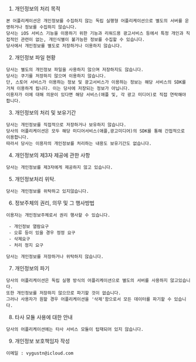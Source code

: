 
1. 개인정보의 처리 목적
```
본 어플리케이션은 개인정보를 수집하지 않는 독립 실행형 어플리케이션으로 별도의 서버를 운영하거나 정보를 수집하지 않습니다.
당사는 iOS 서비스 기능을 이용하기 위한 기능과 리워드용 광고서비스 등에서 특정 개인과 직접적인 관련이 없는, 개인식별이 불가능한 정보를 수집할 수 있습니다.
당사에서 개인정보를 별도로 저장하거나 이용하지 않습니다.
```

2. 개인정보 파일 현황
```
당사는 별도의 개인정보 파일을 사용하지 않으며 저장하지도 않습니다.
당사는 쿠기를 저장하지 않으며 이용하지 않습니다.
단, 스토어 서비스가 이용하는 정보 및 광고서비스가 이용하는 정보는 해당 서비스의 SDK를 거쳐 이용하게 됩니다. 이는 당사에 저장되는 정보가 아닙니다.
이용자가 이에 대해 의문이 있다면 해당 서비스(애플 및, 각 광고 미디어)로 직접 연락해야 합니다.
```

3. 개인정보의 처리 및 보유기간
```
당사는 개인정보를 직접적으로 저장하거나 보유하지 않습니다.
당사의 어플리케이션은 모두 해당 미디어서비스(애플,광고미디어)의 SDK를 통해 간접적으로 이용합니다.
따라서 당사는 이용자의 개인정보를 처리하는 내용도 보유기간도 없습니다.
```

4. 개인정보의 제3자 제공에 관한 사항
```
당사는 개인정보를 제3자에게 제공하지 않고 있습니다.
```

5. 개인정보처리 위탁.
```
당사는 개인정보를 위탁하고 있지않습니다.
```

6. 정보주체의 권리, 의무 및 그 행사방법
```
이용자는 개인정보주체로서 권리 행사할 수 있습니다.

 - 개인정보 열람요구
 - 오류 등이 있을 경우 정정 요구
 - 삭제요구
 - 처리 정지 요구
 
당사는 개인정보를 저장하거나 위탁하지 않습니다.
```

7. 개인정보의 파기
```
당사의 어플리케이션은 독립 실행 방식의 어플리케이션으로 별도의 서버를 사용하지 않고있습니다.
또한 개인정보를 저장하지 않으므로 파기할 것이 없습니다.
그러나 사용자가 원할 경우 어플리케이션을 '삭제'함으로서 모든 데이터를 파기할 수 있습니다.
```

8. 타사 모듈 사용에 대한 안내
```
당사의 어플리케이션에는 타사 서비스 모듈이 탑재되어 있지 않습니다.
```

9. 개인정보 보호책임자 작성
```
이메일 : vygustn@icloud.com
```
